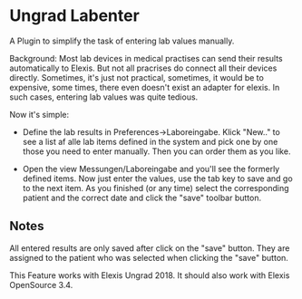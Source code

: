 # Ungrad Labenter

A Plugin to simplify the task of entering lab values manually.

Background: Most lab devices in medical practises can send their results automatically to Elexis. But not all pracrises do connect all their devices directly. Sometimes, it's just not practical, sometimes, it would be to expensive, some times, there even doesn't exist an adapter for elexis. In such cases, entering lab values was quite tedious.

Now it's simple:

* Define the lab results in Preferences->Laboreingabe. Klick "New.." to see a list af alle lab items defined in the system and pick one by one those you need to enter manually. Then you can order them as you like.

* Open the view Messungen/Laboreingabe and you'll see the formerly defined items. Now just enter the values, use the tab key to save and go to the next item. As you finished (or any time) select the corresponding patient and the correct date and click the "save" toolbar button.


## Notes

All entered results are only saved after click on the "save" button. They are assigned to the patient who was selected when clicking the "save" button. 

This Feature works with Elexis Ungrad 2018. It should also work with Elexis OpenSource 3.4.

